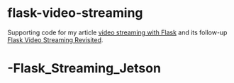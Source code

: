 flask-video-streaming
=====================

Supporting code for my article [video streaming with Flask](http://blog.miguelgrinberg.com/post/video-streaming-with-flask) and its follow-up [Flask Video Streaming Revisited](http://blog.miguelgrinberg.com/post/flask-video-streaming-revisited).
# -Flask_Streaming_Jetson
